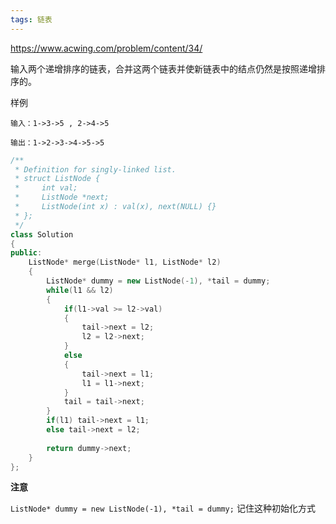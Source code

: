 ```yaml
---
tags: 链表
---
```




https://www.acwing.com/problem/content/34/



输入两个递增排序的链表，合并这两个链表并使新链表中的结点仍然是按照递增排序的。

样例

```
输入：1->3->5 , 2->4->5

输出：1->2->3->4->5->5
```



```cpp
/**
 * Definition for singly-linked list.
 * struct ListNode {
 *     int val;
 *     ListNode *next;
 *     ListNode(int x) : val(x), next(NULL) {}
 * };
 */
class Solution 
{
public:
    ListNode* merge(ListNode* l1, ListNode* l2) 
    {
        ListNode* dummy = new ListNode(-1), *tail = dummy;
        while(l1 && l2)
        {
            if(l1->val >= l2->val)
            {
                tail->next = l2;
                l2 = l2->next;
            }
            else
            {
                tail->next = l1;
                l1 = l1->next;
            }
            tail = tail->next;
        }
        if(l1) tail->next = l1;
        else tail->next = l2;
        
        return dummy->next;
    }
};
```



**注意**

`ListNode* dummy = new ListNode(-1), *tail = dummy;` 记住这种初始化方式


